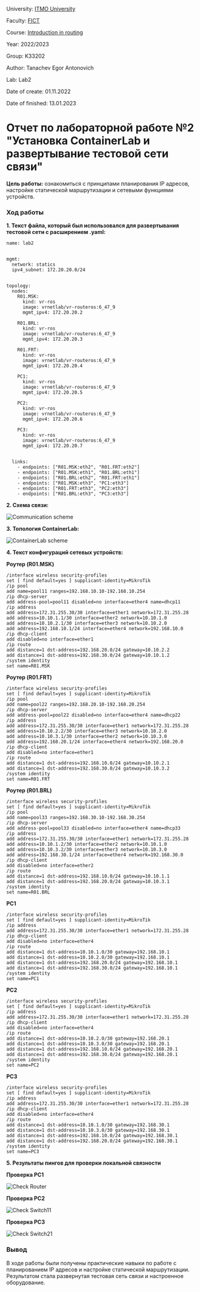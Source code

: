 University: [ITMO University](https://itmo.ru/ru/)

Faculty: [FICT](https://fict.itmo.ru)

Course: [Introduction in routing](https://github.com/itmo-ict-faculty/introduction-in-routing)

Year: 2022/2023

Group: K33202

Author: Tanachev Egor Antonovich

Lab: Lab2

Date of create: 01.11.2022

Date of finished: 13.01.2023

# Отчет по лабораторной работе №2 "Установка ContainerLab и развертывание тестовой сети связи"

**Цель работы:** ознакомиться с принципами планирования IP адресов, настройке статической маршрутизации и сетевыми функциями устройств.

### Ход работы

**1. Текст файла, который был использовался для развертывания тестовой сети с расширением .yaml:**

```
name: lab2


mgmt:
  network: statics
  ipv4_subnet: 172.20.20.0/24


topology:
  nodes:
    R01.MSK:
      kind: vr-ros
      image: vrnetlab/vr-routeros:6_47_9
      mgmt_ipv4: 172.20.20.2

    R01.BRL:
      kind: vr-ros
      image: vrnetlab/vr-routeros:6_47_9
      mgmt_ipv4: 172.20.20.3
    
    R01.FRT:
      kind: vr-ros
      image: vrnetlab/vr-routeros:6_47_9
      mgmt_ipv4: 172.20.20.4

    PC1:
      kind: vr-ros
      image: vrnetlab/vr-routeros:6_47_9
      mgmt_ipv4: 172.20.20.5

    PC2:
      kind: vr-ros
      image: vrnetlab/vr-routeros:6_47_9
      mgmt_ipv4: 172.20.20.6

    PC3:
      kind: vr-ros
      image: vrnetlab/vr-routeros:6_47_9
      mgmt_ipv4: 172.20.20.7


  links: 
    - endpoints: ["R01.MSK:eth2", "R01.FRT:eth2"]
    - endpoints: ["R01.MSK:eth1", "R01.BRL:eth1"]
    - endpoints: ["R01.BRL:eth2", "R01.FRT:eth1"]
    - endpoints: ["R01.MSK:eth3", "PC1:eth3"]
    - endpoints: ["R01.FRT:eth3", "PC2:eth3"]
    - endpoints: ["R01.BRL:eth3", "PC3:eth3"]
```

**2. Схема связи:**

![Communication scheme](assets/communication_scheme.jpg)

**3. Топология ContainerLab:**

![ContainerLab scheme](assets/containerlab_scheme.jpg)

**4. Текст конфигураций сетевых устройств:**

**Роутер (R01.MSK)**

```
/interface wireless security-profiles
set [ find default=yes ] supplicant-identity=MikroTik 
/ip pool 
add name=pool11 ranges=192.168.10.10-192.168.10.254 
/ip dhcp-server 
add address-pool=pool11 disabled=no interface=ether4 name=dhcp11 
/ip address 
add address=172.31.255.30/30 interface=ether1 network=172.31.255.28 
add address=10.10.1.1/30 interface=ether2 network=10.10.1.0 
add address=10.10.2.1/30 interface=ether3 network=10.10.2.0 
add address=192.168.10.1/24 interface=ether4 network=192.168.10.0 
/ip dhcp-client 
add disabled=no interface=ether1 
/ip route 
add distance=1 dst-address=192.168.20.0/24 gateway=10.10.2.2 
add distance=1 dst-address=192.168.30.0/24 gateway=10.10.1.2 
/system identity 
set name=R01.MSK
```

**Роутер (R01.FRT)**

```
/interface wireless security-profiles 
set [ find default=yes ] supplicant-identity=MikroTik 
/ip pool 
add name=pool22 ranges=192.168.20.10-192.168.20.254 
/ip dhcp-server 
add address-pool=pool22 disabled=no interface=ether4 name=dhcp22 
/ip address 
add address=172.31.255.30/30 interface=ether1 network=172.31.255.28 
add address=10.10.2.2/30 interface=ether3 network=10.10.2.0 
add address=10.10.3.1/30 interface=ether2 network=10.10.3.0 
add address=192.168.20.1/24 interface=ether4 network=192.168.20.0 
/ip dhcp-client 
add disabled=no interface=ether1 
/ip route 
add distance=1 dst-address=192.168.10.0/24 gateway=10.10.2.1 
add distance=1 dst-address=192.168.30.0/24 gateway=10.10.3.2 
/system identity 
set name=R01.FRT
```

**Роутер (R01.BRL)**

```
/interface wireless security-profiles 
set [ find default=yes ] supplicant-identity=MikroTik 
/ip pool 
add name=pool33 ranges=192.168.30.10-192.168.30.254 
/ip dhcp-server 
add address-pool=pool33 disabled=no interface=ether4 name=dhcp33 
/ip address 
add address=172.31.255.30/30 interface=ether1 network=172.31.255.28 
add address=10.10.1.2/30 interface=ether2 network=10.10.1.0 
add address=10.10.3.2/30 interface=ether3 network=10.10.3.0 
add address=192.168.30.1/24 interface=ether4 network=192.168.30.0 
/ip dhcp-client 
add disabled=no interface=ether2 
/ip route 
add distance=1 dst-address=192.168.10.0/24 gateway=10.10.1.1 
add distance=1 dst-address=192.168.20.0/24 gateway=10.10.3.1 
/system identity 
set name=R01.BRL
```

**PC1**

```
/interface wireless security-profiles 
set [ find default=yes ] supplicant-identity=MikroTik 
/ip address 
add address=172.31.255.30/30 interface=ether1 network=172.31.255.28 
/ip dhcp-client 
add disabled=no interface=ether4
/ip route 
add distance=1 dst-address=10.10.1.0/30 gateway=192.168.10.1 
add distance=1 dst-address=10.10.2.0/30 gateway=192.168.10.1 
add distance=1 dst-address=192.168.20.0/24 gateway=192.168.10.1 
add distance=1 dst-address=192.168.30.0/24 gateway=192.168.10.1 
/system identity 
set name=PC1 
```

**PC2**

```
/interface wireless security-profiles 
set [ find default=yes ] supplicant-identity=MikroTik 
/ip address 
add address=172.31.255.30/30 interface=ether1 network=172.31.255.28 
/ip dhcp-client 
add disabled=no interface=ether4
/ip route 
add distance=1 dst-address=10.10.2.0/30 gateway=192.168.20.1 
add distance=1 dst-address=10.10.3.0/30 gateway=192.168.20.1 
add distance=1 dst-address=192.168.10.0/24 gateway=192.168.20.1 
add distance=1 dst-address=192.168.30.0/24 gateway=192.168.20.1 
/system identity 
set name=PC2 
```

**PC3**

```
/interface wireless security-profiles 
set [ find default=yes ] supplicant-identity=MikroTik 
/ip address 
add address=172.31.255.30/30 interface=ether1 network=172.31.255.28 
/ip dhcp-client 
add disabled=no interface=ether4
/ip route 
add distance=1 dst-address=10.10.1.0/30 gateway=192.168.30.1 
add distance=1 dst-address=10.10.3.0/30 gateway=192.168.30.1 
add distance=1 dst-address=192.168.10.0/24 gateway=192.168.30.1 
add distance=1 dst-address=192.168.20.0/24 gateway=192.168.30.1 
/system identity 
set name=PC3 
```

**5. Результаты пингов для проверки локальной связности**

**Проверка PC1**

![Check Router](assets/check1.jpg)

**Проверка PC2**

![Check Switch11](assets/check2.jpg)

**Проверка PC3**

![Check Switch21](assets/check3.jpg)

### Вывод

В ходе работы были получены практические навыки по работе с планированием IP адресов и настройке статической маршрутизации. Результатом стала развернутая тестовая сеть связи и настроенное оборудование.